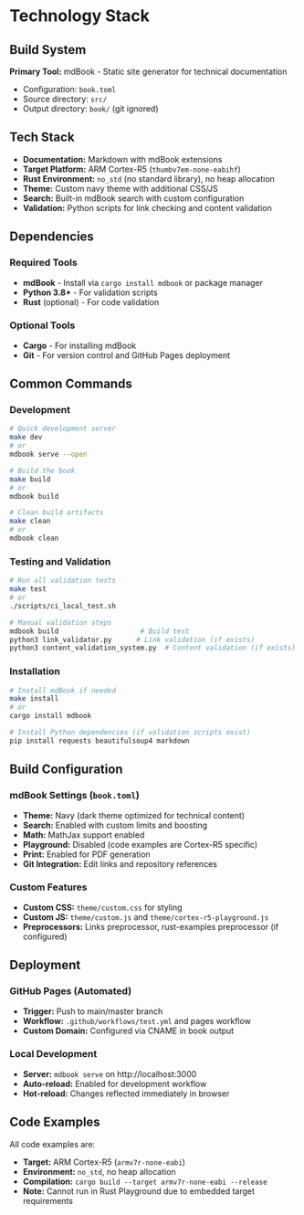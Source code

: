 # Technology Stack

## Build System

**Primary Tool:** mdBook - Static site generator for technical documentation
- Configuration: `book.toml`
- Source directory: `src/`
- Output directory: `book/` (git ignored)

## Tech Stack

- **Documentation:** Markdown with mdBook extensions
- **Target Platform:** ARM Cortex-R5 (`thumbv7em-none-eabihf`)
- **Rust Environment:** `no_std` (no standard library), no heap allocation
- **Theme:** Custom navy theme with additional CSS/JS
- **Search:** Built-in mdBook search with custom configuration
- **Validation:** Python scripts for link checking and content validation

## Dependencies

### Required Tools
- **mdBook** - Install via `cargo install mdbook` or package manager
- **Python 3.8+** - For validation scripts
- **Rust** (optional) - For code validation

### Optional Tools
- **Cargo** - For installing mdBook
- **Git** - For version control and GitHub Pages deployment

## Common Commands

### Development
```bash
# Quick development server
make dev
# or
mdbook serve --open

# Build the book
make build
# or
mdbook build

# Clean build artifacts
make clean
# or
mdbook clean
```

### Testing and Validation
```bash
# Run all validation tests
make test
# or
./scripts/ci_local_test.sh

# Manual validation steps
mdbook build                    # Build test
python3 link_validator.py      # Link validation (if exists)
python3 content_validation_system.py  # Content validation (if exists)
```

### Installation
```bash
# Install mdBook if needed
make install
# or
cargo install mdbook

# Install Python dependencies (if validation scripts exist)
pip install requests beautifulsoup4 markdown
```

## Build Configuration

### mdBook Settings (`book.toml`)
- **Theme:** Navy (dark theme optimized for technical content)
- **Search:** Enabled with custom limits and boosting
- **Math:** MathJax support enabled
- **Playground:** Disabled (code examples are Cortex-R5 specific)
- **Print:** Enabled for PDF generation
- **Git Integration:** Edit links and repository references

### Custom Features
- **Custom CSS:** `theme/custom.css` for styling
- **Custom JS:** `theme/custom.js` and `theme/cortex-r5-playground.js`
- **Preprocessors:** Links preprocessor, rust-examples preprocessor (if configured)

## Deployment

### GitHub Pages (Automated)
- **Trigger:** Push to main/master branch
- **Workflow:** `.github/workflows/test.yml` and pages workflow
- **Custom Domain:** Configured via CNAME in book output

### Local Development
- **Server:** `mdbook serve` on http://localhost:3000
- **Auto-reload:** Enabled for development workflow
- **Hot-reload:** Changes reflected immediately in browser

## Code Examples

All code examples are:
- **Target:** ARM Cortex-R5 (`armv7r-none-eabi`)
- **Environment:** `no_std`, no heap allocation
- **Compilation:** `cargo build --target armv7r-none-eabi --release`
- **Note:** Cannot run in Rust Playground due to embedded target requirements